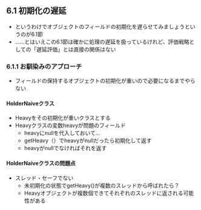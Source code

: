 ## 6.1 初期化の遅延

- というわけでオブジェクトのフィールドの初期化を遅らせてみましょうというのが6.1節
- ……とはいえこの6.1節は確かに処理の遅延を扱っているけれど、評価戦略としての「遅延評価」とは直接の関係はない

### 6.1.1 お馴染みのアプローチ

- フィールドの保持するオブジェクトの初期化が重いので必要になるまでやらない

#### HolderNaiveクラス

- Heavyをその初期化が重いクラスとする
- Heavyクラスの変数heavyが問題のフィールド
  - heavyにnullを代入しておいて…
  - getHeavy（）でheavyがnullだったら初期化して返す
  - heavyがnullでなければそれを返す

#### HolderNaiveクラスの問題点

- スレッド・セーフでない
  - 未初期化の状態でgetHeavy()が複数のスレッドから呼ばれたら？
  - Heavyオブジェクトが複数個できてそれぞれのスレッドに返される可能性がある
